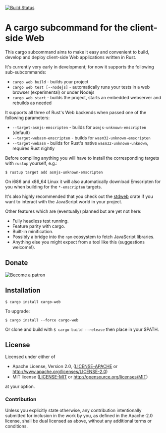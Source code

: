 [![Build Status](https://api.travis-ci.org/koute/cargo-web.svg)](https://travis-ci.org/koute/cargo-web)

# A cargo subcommand for the client-side Web

This cargo subcommand aims to make it easy and convenient to build, develop
and deploy client-side Web applications written in Rust.

It's currently very early in development; for now it supports
the following sub-subcommands:

  * `cargo web build` - builds your project
  * `cargo web test [--nodejs]` - automatically runs your tests in a web browser (experimental)
                                  or under Nodejs
  * `cargo web start` - builds the project, starts an embedded webserver
                        and rebuilds as needed

It supports all three of Rust's Web backends when passed one of the following parameters:

  * `--target-asmjs-emscripten` - builds for `asmjs-unknown-emscripten` (default)
  * `--target-webasm-emscripten` - builds for `wasm32-unknown-emscripten`
  * `--target-webasm` - builds for Rust's native `wasm32-unknown-unknown`, requires Rust nightly

Before compiling anything you will have to install the corresponding targets
with `rustup` yourself, e.g.:

    $ rustup target add asmjs-unknown-emscripten

On i686 and x86_64 Linux it will also automatically download Emscripten for you
when building for the `*-emscripten` targets.

It's also highly recommended that you check out the [stdweb] crate if you want
to interact with the JavaScript world in your project.

Other features which are (eventually) planned but are yet not here:

  * Fully headless test running.
  * Feature parity with cargo.
  * Built-in minification.
  * Possibly a bridge into the `npm` ecosystem to fetch JavaScript libraries.
  * Anything else you might expect from a tool like this (suggestions welcome!).

[stdweb]: https://github.com/koute/stdweb

## Donate

[![Become a patron](https://koute.github.io/img/become_a_patron_button.png)](https://www.patreon.com/koute)

## Installation

    $ cargo install cargo-web

To upgrade:

    $ cargo install --force cargo-web

Or clone and build with `$ cargo build --release` then place in your $PATH.

## License

Licensed under either of

  * Apache License, Version 2.0, ([LICENSE-APACHE](LICENSE-APACHE) or http://www.apache.org/licenses/LICENSE-2.0)
  * MIT license ([LICENSE-MIT](LICENSE-MIT) or http://opensource.org/licenses/MIT)

at your option.

### Contribution

Unless you explicitly state otherwise, any contribution intentionally submitted
for inclusion in the work by you, as defined in the Apache-2.0 license, shall be
dual licensed as above, without any additional terms or conditions.
